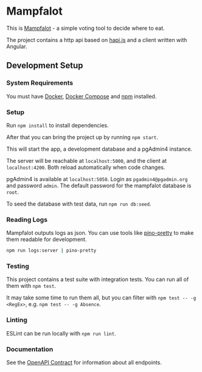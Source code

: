 # Mampfalot

This is [Mampfalot](https://mampfalot.app) - a simple voting tool to decide where to eat.

The project contains a http api based on [hapi.js](https://hapi.dev) and a client written with Angular.

## Development Setup

### System Requirements

You must have [Docker](https://www.docker.com/), [Docker Compose](https://docs.docker.com/compose/install/) and [npm](https://nodejs.org//) installed.

### Setup

Run `npm install` to install dependencies.

After that you can bring the project up by running `npm start`.

This will start the app, a development database and a pgAdmin4 instance.

The server will be reachable at `localhost:5000`, and the client at `localhost:4200`. Both reload automatically when code changes.

pgAdmin4 is available at `localhost:5050`. Login as `pgadmin4@pgadmin.org` and password `admin`. The default password for the mampfalot database is `root`.

To seed the database with test data, run `npm run db:seed`.

### Reading Logs

Mampfalot outputs logs as json. You can use tools like [pino-pretty](https://www.npmjs.com/package/pino-pretty) to make them readable for development.

```bash
npm run logs:server | pino-pretty
```

### Testing

This project contains a test suite with integration tests. You can run all of them with `npm test`.

It may take some time to run them all, but you can filter with `npm test -- -g <RegEx>`, e.g. `npm test -- -g Absence`.

### Linting

ESLint can be run locally with `npm run lint`.

### Documentation

See the [OpenAPI Contract](server/docs/mampfalot.oas3.yaml) for information about all endpoints.
